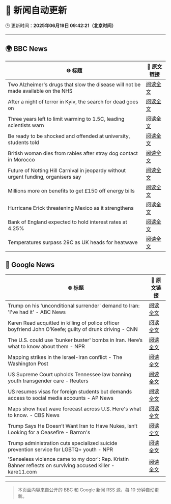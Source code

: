 # 🧠 新闻自动更新

🕒 更新时间：**2025年06月19日 09:42:21（北京时间）**

---

## 🌍 BBC News

| 🌐 标题 | 🔗 原文链接 |
|--------|-------------|
| Two Alzheimer's drugs that slow the disease will not be made available on the NHS | [阅读全文](https://www.bbc.com/news/articles/cq8zxx9kk0ko) |
| After a night of terror in Kyiv, the search for dead goes on | [阅读全文](https://www.bbc.com/news/articles/c98j1y70e95o) |
| Three years left to limit warming to 1.5C, leading scientists warn | [阅读全文](https://www.bbc.com/news/articles/cn4l927dj5zo) |
| Be ready to be shocked and offended at university, students told | [阅读全文](https://www.bbc.com/news/articles/c74z8l8vkx3o) |
| British woman dies from rabies after stray dog contact in Morocco | [阅读全文](https://www.bbc.com/news/articles/c98wyllp170o) |
| Future of Notting Hill Carnival in jeopardy without urgent funding, organisers say | [阅读全文](https://www.bbc.com/news/articles/cq8zxk083qko) |
| Millions more on benefits to get £150 off energy bills | [阅读全文](https://www.bbc.com/news/articles/cx2kym1pvn4o) |
| Hurricane Erick threatening Mexico as it strengthens | [阅读全文](https://www.bbc.com/news/articles/cvg9wprprxyo) |
| Bank of England expected to hold interest rates at 4.25% | [阅读全文](https://www.bbc.com/news/articles/c98wyyk475no) |
| Temperatures surpass 29C as UK heads for heatwave | [阅读全文](https://www.bbc.com/news/articles/c8d6jmmdq5go) |

## 📰 Google News

| 🌐 标题 | 🔗 原文链接 |
|--------|-------------|
| Trump on his 'unconditional surrender' demand to Iran: 'I've had it' - ABC News | [阅读全文](https://news.google.com/rss/articles/CBMimAFBVV95cUxNREN4bTNMUnVpU1B4dFVFbnFrYl9IX0VlZHZsLTdjQVdXS0NWMXdFdGw4ekhDT0pZWEJWV08zNld0UVA1cnpHbUZQUG9vTmI3X3FHdHI1R2FqMjVyOGI2eV9tQ3YwQkNwY24zNWh6a3M3TnBTM1AxUHVUM0JYM3lMYlRsMEVZa0JXTEFnN2xJcFdsZjM1MWxjbtIBngFBVV95cUxNZk1sUGtjcnJ3dlFHZklUR2dwclRybHo5eXhBbFJrTUVkSFdoZHYxaS1NVXhTaXNKNFV0bk5SMkZoYmJybHNCZnJHeV91aVh5V3pSWjlqM3pPRy1hWmhRaDF2LVZkeGNnUklxNVNSbEttVFFwLWpPb1hmR0Q1TUk3NzhyWWtGZG1KTWdlbEVab2JHUFJsUVFnTldhQnRvdw?oc=5) |
| Karen Read acquitted in killing of police officer boyfriend John O’Keefe; guilty of drunk driving - CNN | [阅读全文](https://news.google.com/rss/articles/CBMidEFVX3lxTE9HeTF1ekFMWVdlTWFlU1dPVGlGOXdHeExGVnRJQVNmXzd3ZVZZdG5udlFYQ1ZJbFlVZ0hvUl9OWHNyY2loaGNaMkY2OC1ySk00eG9mZ242V2dnVG12LUZUWXZUbERmTGZmdkMwNzZCTURTNVVG0gF6QVVfeXFMTjBtaWVzRXBic2JOd0NoU2NMeTZqdkxONDhCVmpreURzb2VYR3ZMb3I3d1RYR19zWnF4dkhmTUpmTHF6RzEtanpyaXFvMHpXN3V0R2xKMDBnOHEtZFB4LVUyQVdZU3QxczVRNFU4d1ZRZkJIQnhscG5lRUE?oc=5) |
| The U.S. could use 'bunker buster' bombs in Iran. Here’s what to know about them - NPR | [阅读全文](https://news.google.com/rss/articles/CBMicEFVX3lxTE5XZXdzSG1KWkFGbkNadkhGTVFTdnpRa0p3Tlc2S0tXUzFnTmxzWmZVMmJtblJNTVhKakZtbnhQTE1IOUZnZDdGZnlNM1VnNktWbHJHN2xtQ0xod2VoQk5ZWmVGQzB2cHhySjBnWXV3MkU?oc=5) |
| Mapping strikes in the Israel-Iran conflict - The Washington Post | [阅读全文](https://news.google.com/rss/articles/CBMifkFVX3lxTE5XWFRKWlVvbEFQNUpyeEwxM1VPWVhYZmlvcHFMZmxzeTVKcEg3UmhfTk9jLWVXSmR5Y25rc1NURXJZTHd0NDVDWk8yajJYMlZON2JuOF9Ma3RLLTZvTlJvcXc1ZFlrbldYVmhxNlFCNjdNUE1Ua0UxcEhvT3RWdw?oc=5) |
| US Supreme Court upholds Tennessee law banning youth transgender care - Reuters | [阅读全文](https://news.google.com/rss/articles/CBMisgFBVV95cUxORElVazRzY3RmZjZ2UFpGRUNwOXBtYkg5ZmY3OE1PVk01M2RHcTRieEw2QWRhSnprX3FldVdjRU5qM3JzeXlKOE5BbjNhS1JRTXZKX0JSd0oxdVFmNEVUSGVGekVjUVJ1dEh1dlFXOXZrdHJSeHpIaEpXaFRlbVVCdHBtY0diQlpwNURVZGx1V2ZkRTlhc3F2Zm1VeUlRVUM4dUtrR0JhT250QzU0Y2JPeWNR?oc=5) |
| US resumes visas for foreign students but demands access to social media accounts - AP News | [阅读全文](https://news.google.com/rss/articles/CBMilwFBVV95cUxOYjR5OHYzeGk5Q3pBNXFFVTh0V090a1JvN1QwekFNWGhhaVNFcDNfenM1dzJrQ3hqZ2FWMkRlWkQxa3oyaGExV29ib2hTM0NUS0ZTdUpHOVJEZWptcEVSM1lYRDh0OXVxVDhvcWNJR2h2ZFFoamtuUFV2ejVTajlzT2dxamdJbVpwVUZXY1ZMb2c3NEJlQXdj?oc=5) |
| Maps show heat wave forecast across U.S. Here's what to know. - CBS News | [阅读全文](https://news.google.com/rss/articles/CBMidEFVX3lxTE84MzRIcmFRLTJ5SE1ZWXFoVV9Nc0t3QXBxcWZ1QS1ObERBVXBOdHBuY2ZHQTI4ci12VF9Zb0Y4SHZxU1BMZFgxWk1mMDJZR0dEbWY5d3RsamZEQ3BzRGI4a0RLSzRXVEdOdEpqUmtFUW11RFlw0gF6QVVfeXFMTWpfa3JVcWZSLXRsNFdOQ1d1RmtscGEyeHlxSG4wVzJMVndTLURGU0ZDcF83VDhoTFJMdF9sb05wbnplXzdkeW9hS1VndlFGdG9XU25tVTdRTUotWFdhSHF3VENOcFNQVlhTSHhZTkxMQm5lTnlWTGxxVkE?oc=5) |
| Trump Says He Doesn’t Want Iran to Have Nukes, Isn’t Looking for a Ceasefire - Barron's | [阅读全文](https://news.google.com/rss/articles/CBMid0FVX3lxTFBSQ1hKdm4zR2lCYlZqUTNGMGdjTjlzdnBzRFJrMTZzRGQ5NVRXOExnejI4VUIxZDB3Q2xWZmwtRzRkRF9vS1gySFYtOEg3bnJjZXFVTVJXVmZnb3Y0TVhzLXJUVzlmZ0VGS21QNjdFc1lmLWExNDJJ?oc=5) |
| Trump administration cuts specialized suicide prevention service for LGBTQ+ youth - NPR | [阅读全文](https://news.google.com/rss/articles/CBMiowFBVV95cUxPNWN0UldMMnBOYU1BbGt4UmNEZEJuZUFOaDJDMmpldkdjS0tiU2ZjUTJydTIwRmlONWdGTkZ2bmx2VTR5VGdDU0RYZmZuVEd6SU1jQnBVVjZiY0ctT0c4RmdmNXZqNnQxREw1cEtuWG8tTWVrTUFPeTZrbWREM2NXMlFqM2V1ZDZPZm41LWphSkhLaktnQkw2MWRWMXE5RV84aGFj?oc=5) |
| 'Senseless violence came to my door': Rep. Kristin Bahner reflects on surviving accused killer - kare11.com | [阅读全文](https://news.google.com/rss/articles/CBMiggJBVV95cUxOdXNnNE5OU0d3ODFRYmVBNXVtYmNpRENiaU9qeWV2aUptZ0tOdnNlVzRyWGhBSGdlNG9CdHZmNnpScE03RDB6Rnhkcm5tNmVYeEloLXh6a1hJdGdlWkw3TEREVmdFTXkyVmtzV1VwNE9MLWFSempETm5OVGVEZnVYM01pdFlWMDZhLXFTbkY1dFNaOHp0V2Q2cnVvbGNTdUJRZTF0OS1sWi00UkRhVzF3dy1RaDNtMXpFS0RlcTdpaDdOWks4ekctS0N3Vklyd05UbE5EY0FlbXJKeExRem4wSkh0Tmw1OTNqc0pDZkpxbjF0OHBjSXd2anpJcnB3T3ZsYVE?oc=5) |

---
> 本页面内容来自公开的 BBC 和 Google 新闻 RSS 源，每 10 分钟自动更新。